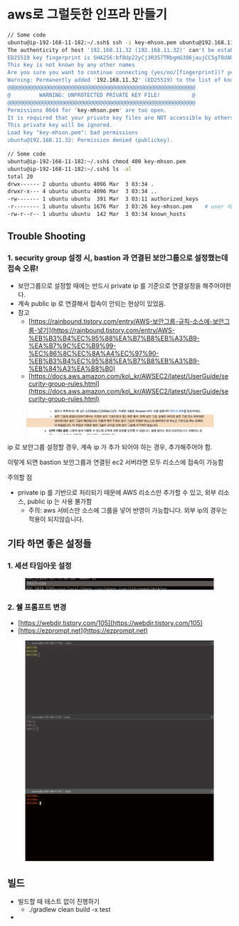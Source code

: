 # aws로 그럴듯한 인프라 만들기



```sh
// Some code
ubuntu@ip-192-168-11-182:~/.ssh$ ssh -i key-mhson.pem ubuntu@192.168.11.32
The authenticity of host '192.168.11.32 (192.168.11.32)' can't be established.
ED25519 key fingerprint is SHA256:bf8Up22yCj3R3S7TRbgmG386jaujCC5gTOdAhcAz04w.
This key is not known by any other names
Are you sure you want to continue connecting (yes/no/[fingerprint])? yes
Warning: Permanently added '192.168.11.32' (ED25519) to the list of known hosts.
@@@@@@@@@@@@@@@@@@@@@@@@@@@@@@@@@@@@@@@@@@@@@@@@@@@@@@@@@@@
@         WARNING: UNPROTECTED PRIVATE KEY FILE!          @
@@@@@@@@@@@@@@@@@@@@@@@@@@@@@@@@@@@@@@@@@@@@@@@@@@@@@@@@@@@
Permissions 0664 for 'key-mhson.pem' are too open.
It is required that your private key files are NOT accessible by others.
This private key will be ignored.
Load key "key-mhson.pem": bad permissions
ubuntu@192.168.11.32: Permission denied (publickey).
```

```sh
// Some code
ubuntu@ip-192-168-11-182:~/.ssh$ chmod 400 key-mhson.pem
ubuntu@ip-192-168-11-182:~/.ssh$ ls -al
total 20
drwx------ 2 ubuntu ubuntu 4096 Mar  3 03:34 .
drwxr-x--- 4 ubuntu ubuntu 4096 Mar  3 03:34 ..
-rw------- 1 ubuntu ubuntu  391 Mar  3 03:11 authorized_keys
-r-------- 1 ubuntu ubuntu 1676 Mar  3 03:26 key-mhson.pem    # user 에게만 reading 권한 추가 
-rw-r--r-- 1 ubuntu ubuntu  142 Mar  3 03:34 known_hosts

```









## Trouble Shooting&#x20;

### 1. security group 설정 시, bastion 과 연결된 보안그룹으로 설정했는데 접속 오류!&#x20;

* 보안그룹으로 설정할 때에는 반드시 private ip 를 기준으로 연결설정을 해주어야한다.&#x20;
* 계속 public ip 로 연결해서 접속이 안되는 현상이 있었음.&#x20;
* 참고&#x20;
  * [https://rainbound.tistory.com/entry/AWS-보안그룹-규칙-소스에-보안그룹-넣기](https://rainbound.tistory.com/entry/AWS-%EB%B3%B4%EC%95%88%EA%B7%B8%EB%A3%B9-%EA%B7%9C%EC%B9%99-%EC%86%8C%EC%8A%A4%EC%97%90-%EB%B3%B4%EC%95%88%EA%B7%B8%EB%A3%B9-%EB%84%A3%EA%B8%B0)
  * [https://docs.aws.amazon.com/ko\_kr/AWSEC2/latest/UserGuide/security-group-rules.html](https://docs.aws.amazon.com/ko\_kr/AWSEC2/latest/UserGuide/security-group-rules.html)

<figure><img src="../../.gitbook/assets/image.png" alt=""><figcaption></figcaption></figure>

ip 로 보안그룹 설정할 경우, 계속 ip 가 추가 되어야 하는 경우, 추가해주어야 함.&#x20;

이렇게 되면 bastion 보안그룹과 연결된 ec2 서버라면 모두 리소스에 접속이 가능함&#x20;

주의할 점&#x20;

* private ip 를 기반으로 처리되기 때문에 AWS 리소스만 추가할 수 있고, 외부 리소스, public ip 는 사용 불가함&#x20;
  * 주의: aws 서비스만 소스에 그룹을 넣어 반영이 가능합니다. 외부 ip의 경우는 적용이 되지않습니다.



## 기타 하면 좋은 설정들&#x20;

### 1. 세션 타임아웃 설정&#x20;

<figure><img src="../../.gitbook/assets/image (6).png" alt=""><figcaption></figcaption></figure>

### 2. 쉘 프롬프트 변경&#x20;

* [https://webdir.tistory.com/105](https://webdir.tistory.com/105)
* [https://ezprompt.net](https://ezprompt.net)

<figure><img src="../../.gitbook/assets/image (3).png" alt=""><figcaption></figcaption></figure>



## 빌드&#x20;

* 빌드할 때 테스트 없이 진행하기&#x20;
  * ./gradlew clean build -x test
*

